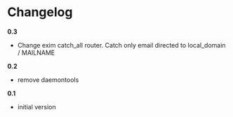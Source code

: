 # Changelog

**0.3**
- Change exim catch_all router. Catch only email directed to local_domain / MAILNAME 

**0.2**
- remove daemontools

**0.1**
- initial version